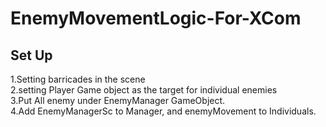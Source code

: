 # EnemyMovementLogic-For-XCom
## Set Up
1.Setting barricades in the scene
<br/>2.setting Player Game object as the target for individual enemies
<br/>3.Put All enemy under EnemyManager GameObject. 
<br/>4.Add EnemyManagerSc to Manager, and enemyMovement to Individuals. 
